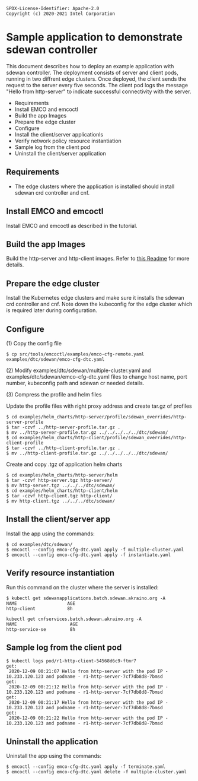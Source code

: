 ```text
SPDX-License-Identifier: Apache-2.0
Copyright (c) 2020-2021 Intel Corporation
```
<!-- omit in toc -->
# Sample application to demonstrate sdewan controller
This document describes how to deploy an example application with sdewan controller. The deployment consists of server and client pods, running in two diffrent edge clusters. Once deployed, the client sends the request to the server every five seconds. The client pod logs the message "Hello from http-server" to indicate successful connectivity with the server.

- Requirements
- Install EMCO and emcoctl
- Build the app Images
- Prepare the edge cluster
- Configure
- Install the client/server applicationls
- Verify network policy resource instantiation
- Sample log from the client pod
- Uninstall the client/server application

## Requirements
- The edge clusters where the application is installed should install sdewan crd controller and cnf.

## Install EMCO and emcoctl
Install EMCO and emcoctl as described in the tutorial.

## Build the app Images
Build the http-server and http-client images. Refer to [this Readme](../../test-apps/README.md) for more details.

## Prepare the edge cluster
Install the Kubernetes edge clusters and make sure it installs the sdewan crd controller and cnf. Note down the kubeconfig for the edge cluster which is required later during configuration.

## Configure
(1) Copy the config file
```shell
$ cp src/tools/emcoctl/examples/emco-cfg-remote.yaml examples/dtc/sdewan/emco-cfg-dtc.yaml
```
(2) Modify examples/dtc/sdewan/multiple-cluster.yaml and examples/dtc/sdewan/emco-cfg-dtc.yaml files to change host name, port number, kubeconfig path and sdewan cr needed details.

(3) Compress the profile and helm files

Update the profile files with right proxy address and create tar.gz of profiles
```shell
$ cd examples/helm_charts/http-server/profile/sdewan_overrides/http-server-profile
$ tar -czvf ../http-server-profile.tar.gz .
$ mv ../http-server-profile.tar.gz ../../../../../dtc/sdewan/
$ cd examples/helm_charts/http-client/profile/sdewan_overrides/http-client-profile
$ tar -czvf ../http-client-profile.tar.gz .
$ mv ../http-client-profile.tar.gz ../../../../../dtc/sdewan/
```
Create and copy .tgz of application helm charts
```shell
$ cd examples/helm_charts/http-server/helm
$ tar -czvf http-server.tgz http-server/
$ mv http-server.tgz ../../../dtc/sdewan/
$ cd examples/helm_charts/http-client/helm
$ tar -czvf http-client.tgz http-client/
$ mv http-client.tgz ../../../dtc/sdewan/
```

## Install the client/server app
Install the app using the commands:
```shell
$ cd examples/dtc/sdewan/
$ emcoctl --config emco-cfg-dtc.yaml apply -f multiple-cluster.yaml
$ emcoctl --config emco-cfg-dtc.yaml apply -f instantiate.yaml
```

## Verify resource instantiation
Run this command on the cluster where the server is installed:
```shell
$ kubectl get sdewanapplications.batch.sdewan.akraino.org -A
NAME                   AGE
http-client            8h
```
```shell
kubectl get cnfservices.batch.sdewan.akraino.org -A
NAME                    AGE
http-service-se         8h
```
## Sample log from the client pod

```shell
$ kubectl logs pod/r1-http-client-54568d6c9-ftmr7
get:
 2020-12-09 00:21:07 Hello from http-server with the pod IP - 10.233.120.123 and podname - r1-http-server-7cf7db8d8-7bmsd
get:
 2020-12-09 00:21:12 Hello from http-server with the pod IP - 10.233.120.123 and podname - r1-http-server-7cf7db8d8-7bmsd
get:
 2020-12-09 00:21:17 Hello from http-server with the pod IP - 10.233.120.123 and podname - r1-http-server-7cf7db8d8-7bmsd
get:
 2020-12-09 00:21:22 Hello from http-server with the pod IP - 10.233.120.123 and podname - r1-http-server-7cf7db8d8-7bmsd
```

## Uninstall the application
Uninstall the app using the commands:
```shell
$ emcoctl --config emco-cfg-dtc.yaml apply -f terminate.yaml
$ emcoctl --config emco-cfg-dtc.yaml delete -f multiple-cluster.yaml
```
